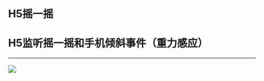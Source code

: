 ## H5摇一摇

H5监听摇一摇和手机倾斜事件（重力感应）
--------
--------
<img src="http://pka29s2yv.bkt.clouddn.com/19-1-9/93759797.jpg"/>
